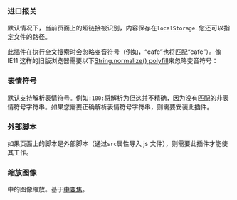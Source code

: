 ### 进口报关

默认情况下，当前页面上的超链接被识别，内容保存在`localStorage`. 您还可以指定文件的路径。



此插件在执行全文搜索时会忽略变音符号（例如，“cafe”也将匹配“cafe”）。像 IE11 这样的旧版浏览器需要以下[String.normalize() polyfill](https://developer.mozilla.org/en-US/docs/Web/JavaScript/Reference/Global_Objects/String/normalize)来忽略变音符号：



### 表情符号

默认支持解析表情符号。例如`:100:`将解析为但这并不精确，因为没有匹配的非表情符号字符串。如果您需要正确解析表情符号字符串，则需要安装此插件。



### 外部脚本

如果页面上的脚本是外部脚本（通过`src`属性导入 js 文件），则需要此插件才能使其工作。



### 缩放图像

中的图像缩放。基于[中变焦](https://github.com/francoischalifour/medium-zoom)。



